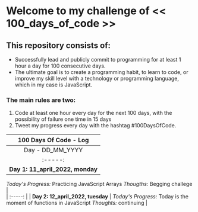 # Welcome to my challenge of << 100_days_of_code >>

## This repository consists of:
- Successfully lead and publicly commit to programming for at least 1 hour a day for 100 consecutive days.
- The ultimate goal is to create a programming habit, to learn to code, or improve my skill level with a  technology or programming language, which in my case is JavaScript.

### The main rules are two:
1. Code at least one hour every day for the next 100 days, with the possibility of failure one time in 15 days
2. Tweet my progress every day with the hashtag #100DaysOfCode.

| 100 Days Of Code - Log |
| :-----: | 
| Day - DD_MM_YYYY | Description & Progress |
| :-----: | :-------: |
| **Day 1: 11_april_2022, monday** | 
*Today's Progress:* Practicing JavaScript Arrays 
*Thougths:* Begging challege |  
| :-----: |
| **Day 2: 12_april_2022, tuesday** | 
*Today's Progress:* Today is the moment of functions in JavaScript 
*Thoughts:* continuing |